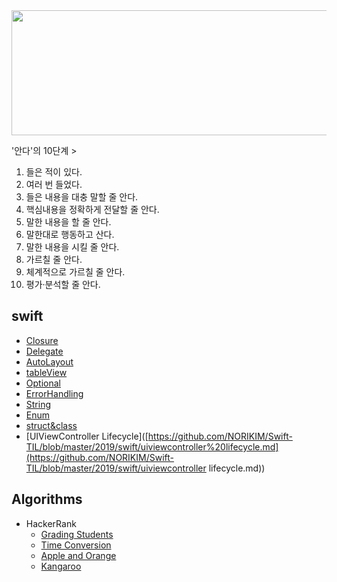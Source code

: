 <img width="1000" height="200" src="https://user-images.githubusercontent.com/31604976/57281680-6c1ade80-70e6-11e9-806b-08f264a24396.jpg">

'안다'의 10단계 >

1) 들은 적이 있다.
2) 여러 번 들었다.
3) 들은 내용을 대충 말할 줄 안다.
4) 핵심내용을 정확하게 전달할 줄 안다.
5) 말한 내용을 할 줄 안다.
6) 말한대로 행동하고 산다.
7) 말한 내용을 시킬 줄 안다.
8) 가르칠 줄 안다.
9) 체계적으로 가르칠 줄 안다.
10) 평가·분석할 줄 안다.

## swift

* [Closure](https://github.com/NORIKIM/Swift-TIL/blob/master/2019/swift/closure.md)
* [Delegate](https://github.com/NORIKIM/Swift-TIL/blob/master/2019/swift/DelegateDesignPattern.md)
* [AutoLayout](https://github.com/NORIKIM/Swift-TIL/blob/master/2019/swift/AutoLayout.md)
* [tableView](https://github.com/NORIKIM/Swift-TIL/blob/master/2019/swift/tableView.md)
* [Optional](https://github.com/NORIKIM/Swift-TIL/blob/master/2019/swift/optional.md)
* [ErrorHandling](https://github.com/NORIKIM/Swift-TIL/blob/master/2019/swift/ErrorHandling.md)
* [String](https://github.com/NORIKIM/Swift-TIL/blob/master/2019/swift/StringHandling.md)
* [Enum](<https://github.com/NORIKIM/Swift-TIL/blob/master/2019/swift/enum.md>)
* [struct&class](https://github.com/NORIKIM/Swift-TIL/blob/master/2019/swift/Struct-Class.md)
* [UIViewController Lifecycle]([https://github.com/NORIKIM/Swift-TIL/blob/master/2019/swift/uiviewcontroller%20lifecycle.md](https://github.com/NORIKIM/Swift-TIL/blob/master/2019/swift/uiviewcontroller lifecycle.md))

## Algorithms
* HackerRank
  - [Grading Students](https://github.com/NORIKIM/Swift-TIL/blob/master/2019/Algorithms/HackerRank/Grading%20Students.md)
  - [Time Conversion](https://github.com/NORIKIM/Swift-TIL/blob/master/2019/Algorithms/HackerRank/Time%20Conversion.md)
  - [Apple and Orange](https://github.com/NORIKIM/Swift-TIL/blob/master/2019/Algorithms/HackerRank/Apple%20and%20Orange.md)
  - [Kangaroo](https://github.com/NORIKIM/Swift-TIL/blob/master/2019/Algorithms/HackerRank/Kangaroo.md)

